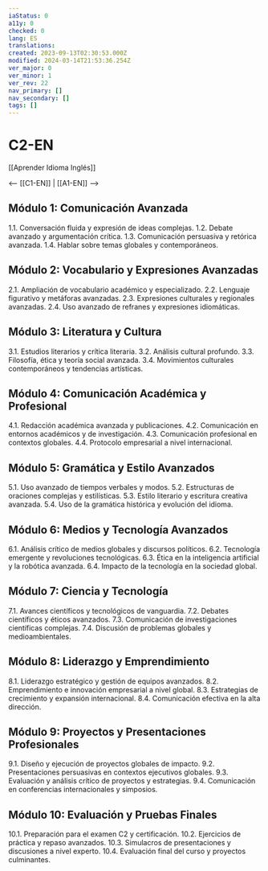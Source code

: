 ```yaml
---
iaStatus: 0
a11y: 0
checked: 0
lang: ES
translations: 
created: 2023-09-13T02:30:53.000Z
modified: 2024-03-14T21:53:36.254Z
ver_major: 0
ver_minor: 1
ver_rev: 22
nav_primary: []
nav_secondary: []
tags: []
---
```

# C2-EN

[[Aprender Idioma Inglés]]

<-- [[C1-EN]] | [[A1-EN]] -->

## Módulo 1: Comunicación Avanzada

1.1. Conversación fluida y expresión de ideas complejas.
1.2. Debate avanzado y argumentación crítica.
1.3. Comunicación persuasiva y retórica avanzada.
1.4. Hablar sobre temas globales y contemporáneos.

## Módulo 2: Vocabulario y Expresiones Avanzadas

2.1. Ampliación de vocabulario académico y especializado.
2.2. Lenguaje figurativo y metáforas avanzadas.
2.3. Expresiones culturales y regionales avanzadas.
2.4. Uso avanzado de refranes y expresiones idiomáticas.

## Módulo 3: Literatura y Cultura

3.1. Estudios literarios y crítica literaria.
3.2. Análisis cultural profundo.
3.3. Filosofía, ética y teoría social avanzada.
3.4. Movimientos culturales contemporáneos y tendencias artísticas.

## Módulo 4: Comunicación Académica y Profesional

4.1. Redacción académica avanzada y publicaciones.
4.2. Comunicación en entornos académicos y de investigación.
4.3. Comunicación profesional en contextos globales.
4.4. Protocolo empresarial a nivel internacional.

## Módulo 5: Gramática y Estilo Avanzados

5.1. Uso avanzado de tiempos verbales y modos.
5.2. Estructuras de oraciones complejas y estilísticas.
5.3. Estilo literario y escritura creativa avanzada.
5.4. Uso de la gramática histórica y evolución del idioma.

## Módulo 6: Medios y Tecnología Avanzados

6.1. Análisis crítico de medios globales y discursos políticos.
6.2. Tecnología emergente y revoluciones tecnológicas.
6.3. Ética en la inteligencia artificial y la robótica avanzada.
6.4. Impacto de la tecnología en la sociedad global.

## Módulo 7: Ciencia y Tecnología

7.1. Avances científicos y tecnológicos de vanguardia.
7.2. Debates científicos y éticos avanzados.
7.3. Comunicación de investigaciones científicas complejas.
7.4. Discusión de problemas globales y medioambientales.

## Módulo 8: Liderazgo y Emprendimiento

8.1. Liderazgo estratégico y gestión de equipos avanzados.
8.2. Emprendimiento e innovación empresarial a nivel global.
8.3. Estrategias de crecimiento y expansión internacional.
8.4. Comunicación efectiva en la alta dirección.

## Módulo 9: Proyectos y Presentaciones Profesionales

9.1. Diseño y ejecución de proyectos globales de impacto.
9.2. Presentaciones persuasivas en contextos ejecutivos globales.
9.3. Evaluación y análisis crítico de proyectos y estrategias.
9.4. Comunicación en conferencias internacionales y simposios.

## Módulo 10: Evaluación y Pruebas Finales

10.1. Preparación para el examen C2 y certificación.
10.2. Ejercicios de práctica y repaso avanzados.
10.3. Simulacros de presentaciones y discusiones a nivel experto.
10.4. Evaluación final del curso y proyectos culminantes.

